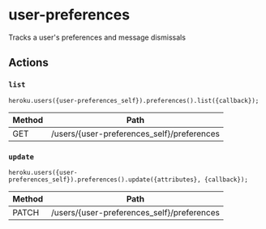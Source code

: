 # user-preferences

Tracks a user's preferences and message dismissals

## Actions

### `list`

`heroku.users({user-preferences_self}).preferences().list({callback});`

Method | Path
--- | ---
GET | /users/{user-preferences_self}/preferences

### `update`

`heroku.users({user-preferences_self}).preferences().update({attributes}, {callback});`

Method | Path
--- | ---
PATCH | /users/{user-preferences_self}/preferences

